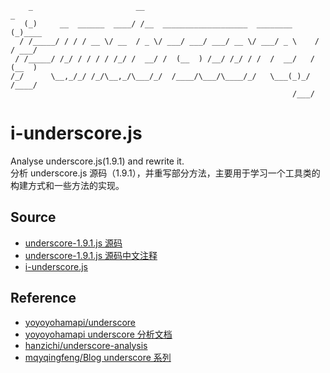        _                       __                                        _
       (_)     __  ______  ____/ /__  ___________________  ________      (_)____
      / /_____/ / / / __ \/ __  / _ \/ ___/ ___/ ___/ __ \/ ___/ _ \    / / ___/
     / /_____/ /_/ / / / / /_/ /  __/ /  (__  ) /__/ /_/ / /  /  __/   / (__  )
    /_/      \__,_/_/ /_/\__,_/\___/_/  /____/\___/\____/_/   \___(_)_/ /____/
                                                                   /___/
# i-underscore.js

Analyse underscore.js(1.9.1) and rewrite it.  
分析 underscore.js 源码（1.9.1），并重写部分方法，主要用于学习一个工具类的构建方式和一些方法的实现。

## Source

- [underscore-1.9.1.js 源码](https://github.com/chao-hua/i-underscore/blob/master/src/underscore-1.9.1.js)
- [underscore-1.9.1.js 源码中文注释](https://github.com/chao-hua/i-underscore/blob/master/src/underscore-1.9.1-analysis.js)
- [i-underscore.js](https://github.com/chao-hua/i-underscore/blob/master/src/i-underscore.js)

## Reference

- [yoyoyohamapi/underscore](https://github.com/yoyoyohamapi/underscore)
- [yoyoyohamapi underscore 分析文档](https://yoyoyohamapi.gitbooks.io/undersercore-analysis)
- [hanzichi/underscore-analysis](https://github.com/hanzichi/underscore-analysis/blob/master/README.md)
- [mqyqingfeng/Blog underscore 系列](https://github.com/mqyqingfeng/Blog#underscore-%E7%B3%BB%E5%88%97%E7%9B%AE%E5%BD%95)
